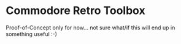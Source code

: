 # Commodore Retro Toolbox
 Proof-of-Concept only for now... not sure what/if this will end up in something useful :-)
